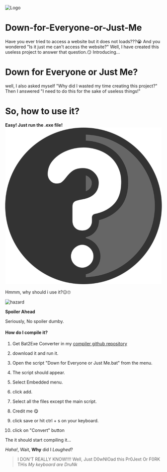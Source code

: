 ![Logo](https://github.com/TheGamerz29/Down-for-Everyone-or-Just-Me/blob/main/logo/DFJM.ico)
# Down-for-Everyone-or-Just-Me
Have you ever tried to access a website but it does not loads???😭
And you wondered "Is it just me can't access the website?"
Well, I have created this useless project to answer that question.😏
Introducing...
# Down for Everyone or Just Me?
well, I also asked myself "Why did I wasted my time creating this project?"
Then I answered "I need to do this for the sake of useless things!"
# So, how to use it?
**Easy! Just run the .exe file!**
![Question](https://github.com/TheGamerz29/Down-for-Everyone-or-Just-Me/blob/main/logo/Gitlog.png)

Hmmm, why should i use it?😑🙄

![hazard](https://github.com/ytisf/theZoo/raw/gh-pages/MalDB-Logo-Thumb.png)

**Spoiler Ahead**

Seriously, No spoiler dumby.
#### How do I compile it?
1. Get Bat2Exe Converter in my [compiler github repository](https://github.com/TheGamerz29/Compiler)

2. download it and run it.

3. Open the script "Down for Everyone or Just Me.bat" from the menu.

4. The script should appear.

5. Select Embedded menu.

6. click add.

7. Select all the files except the main script.

8. Credit me 😋

9. click save or hit ctrl + s on your keyboard.

10. click on "Convert" button

The it should start compiling it...

*Haha!*, Wait, **Why** did I *Laughed*?
> I DON'T REALLY KNOW!!!!
Well, Just D0wNlOad this Pr0Jext Or F0RK THis *My keyboard are DruNk*

